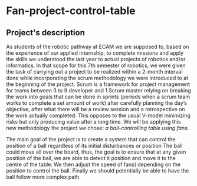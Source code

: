 # Fan-project-control-table
## Project's description 
As students of the robotic pathway at ECAM we are supposed to, based on the experience of our applied internship, to complete missions and apply the skills we understood the last year to actual projects of robotics and/or informatics.
In that scope for this 7th semester of robotics, we were given the task of carrying out a project to be realized within a 2-month interval done while incorporating the scrum methodology we were introduced to at the beginning of the project.
Scrum is a framework for project management for teams between 3 to 9 developer and 1 Scrum master relying on breaking the work into goals that can be done in sprints (periods when a scrum team works to complete a set amount of work) after carefully planning the day’s objective, after what there will be a review session and a retrospective on the work actually completed.
This opposes to the usual V-model minimizing risks but only producing value after a long time. We will be applying this new methodology the project we chose: *a ball-controlling table using fans*.

The main goal of the project is to create a system that can control the position of a ball regardless of its initial disturbances or position
The ball could move all over the board, thus, the goal is to ensure that at any given position of the ball, we are able to detect it position and move it to the centre of the table. We then adjust the speed of fans) depending on the position to control the ball. Finally we should potentially be able to have the ball follow more complex path 
